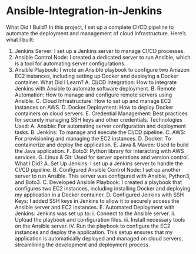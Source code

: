 # Ansible-Integration-in-Jenkins

What Did I Build?
In this project, I set up a complete CI/CD pipeline to automate the deployment and management of cloud infrastructure. Here’s what I built:
  1. Jenkins Server: I set up a Jenkins server to manage CI/CD processes.
  2. Ansible Control Node: I created a dedicated server to run Ansible, which is a tool for automating server configurations.
  3. Ansible Playbook: I wrote an Ansible playbook to configure two Amazon EC2 instances, including setting up Docker and 
     deploying a Docker container.
What Did I Learn?
  A. CI/CD Integration: How to integrate Jenkins with Ansible to automate software deployment.
  B. Remote Automation: How to manage and configure remote servers using Ansible.
  C. Cloud Infrastructure: How to set up and manage EC2 instances on AWS.
  D. Docker Deployment: How to deploy Docker containers on cloud servers.
  E. Credential Management: Best practices for securely managing SSH keys and other credentials.
Technologies Used:
   A. Ansible: For automating server configuration and deployment tasks.
   B. Jenkins: To manage and execute the CI/CD pipeline.
   C. AWS: For provisioning and managing the EC2 instances.
   D. Docker: To containerize and deploy the application.
   E. Java & Maven: Used to build the Java application.
   F. Boto3: Python library for interacting with AWS services.
   G. Linux & Git: Used for server operations and version control.
What I Did?
   A. Set Up Jenkins: I set up a Jenkins server to handle the CI/CD pipeline.
   B. Configured Ansible Control Node: I set up another server to run Ansible. This server was configured with Ansible, 
      Python3, and Boto3.
   C. Developed Ansible Playbook: I created a playbook that configures two EC2 instances, including installing Docker and 
      deploying my application in a Docker container.
   D. Configured Jenkins with SSH Keys: I added SSH keys in Jenkins to allow it to securely access the Ansible server and 
      EC2 instances.
   E. Automated Deployment with Jenkins: Jenkins was set up to:
        i. Connect to the Ansible server.
       ii. Upload the playbook and configuration files.
      iii. Install necessary tools on the Ansible server.
       iV. Run the playbook to configure the EC2 instances and deploy the application.
This setup ensures that my application is automatically deployed and managed on cloud servers, streamlining the development and deployment process.
